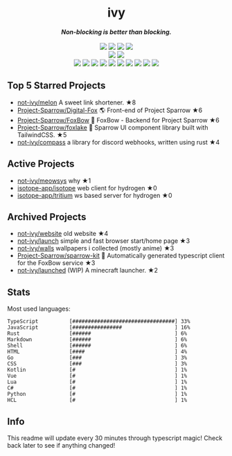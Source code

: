<!-- deno-fmt-ignore-file -->
<h1 align="center">ivy</h1>
<div align="center">
  <b><i>Non-blocking is better than blocking.</i></b>
  <br />
  <br />
  <img src="https://img.shields.io/badge/-Vim-%23ffaaea?logo=Vim&labelColor=4c566a" />
  <img src="https://img.shields.io/badge/-CLion-%23ffbeef?logo=CLion&labelColor=4c566a" />
  <img src="https://img.shields.io/badge/-IntellJ IDEA-%23e9d3d0?logo=IntelliJIDEA&labelColor=4c566a" />
  <img src="https://img.shields.io/badge/-Visual Studio Code-%23ffd3da?logo=VisualStudioCode&labelColor=4c566a" />
  <br />
  <img src="https://img.shields.io/badge/-macOS-%23ec91d8?logo=macOS&labelColor=4c566a" />
  <img src="https://img.shields.io/badge/-Linux-%23ffc9e5?logo=Linux&labelColor=4c566a" />
  <br />
<img src="https://img.shields.io/badge/-TypeScript-ffd7ba" />
<img src="https://img.shields.io/badge/-Go-ece4db" />
<img src="https://img.shields.io/badge/-Rust-fec5bb" />
<img src="https://img.shields.io/badge/-JavaScript-f8edeb" />
<img src="https://img.shields.io/badge/-other-fae1dd" />
<img src="https://img.shields.io/badge/-Markdown-ffe5d9" />
<img src="https://img.shields.io/badge/-Shell-fec89a" />
<img src="https://img.shields.io/badge/-Kotlin-fcd5ce" />
<img src="https://img.shields.io/badge/-Vue-d8e2dc" />
<img src="https://img.shields.io/badge/-HTML-e8e8e4" />
  <br />
</div>

## Top 5 Starred Projects

- [not-ivy/melon](https://github.com/not-ivy/melon) A sweet link shortener. ★8
- [Project-Sparrow/Digital-Fox](https://github.com/Project-Sparrow/Digital-Fox) 🌎 Front-end of Project Sparrow ★6
- [Project-Sparrow/FoxBow](https://github.com/Project-Sparrow/FoxBow) 🏹 FoxBow - Backend for Project Sparrow ★6
- [Project-Sparrow/foxlake](https://github.com/Project-Sparrow/foxlake) 🍰 Sparrow UI component library built with TailwindCSS. ★5
- [not-ivy/compass](https://github.com/not-ivy/compass) a library for discord webhooks, written using rust ★4

## Active Projects

- [not-ivy/meowsys](https://github.com/not-ivy/meowsys) why ★1
- [isotope-app/isotope](https://github.com/isotope-app/isotope) web client for hydrogen ★0
- [isotope-app/tritium](https://github.com/isotope-app/tritium) ws based server for hydrogen ★0

## Archived Projects

- [not-ivy/website](https://github.com/not-ivy/website) old website ★4
- [not-ivy/launch](https://github.com/not-ivy/launch) simple and fast browser start/home page ★3
- [not-ivy/walls](https://github.com/not-ivy/walls) wallpapers i collected (mostly anime) ★3
- [Project-Sparrow/sparrow-kit](https://github.com/Project-Sparrow/sparrow-kit) 🤖 Automatically generated typescript client for the FoxBow service ★3
- [not-ivy/launched](https://github.com/not-ivy/launched) (WIP) A minecraft launcher. ★2

## Stats

Most used languages:
```
TypeScript          [#################################] 33%
JavaScript          [################                 ] 16%
Rust                [######                           ] 6%
Markdown            [######                           ] 6%
Shell               [######                           ] 6%
HTML                [####                             ] 4%
Go                  [###                              ] 3%
CSS                 [###                              ] 3%
Kotlin              [#                                ] 1%
Vue                 [#                                ] 1%
Lua                 [#                                ] 1%
C#                  [#                                ] 1%
Python              [#                                ] 1%
HCL                 [#                                ] 1%
```

## Info

This readme will update every 30 minutes through typescript magic! Check back later to see if anything changed!
